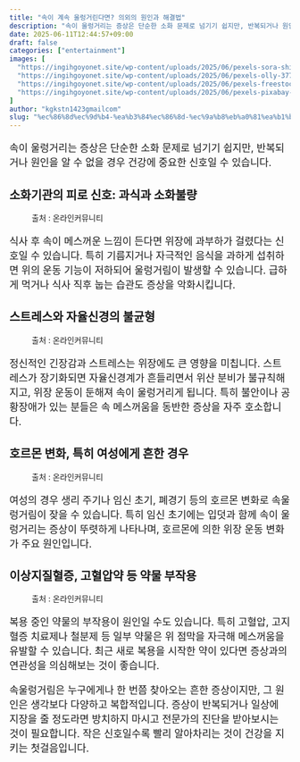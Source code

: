 ```yaml
---
title: "속이 계속 울렁거린다면? 의외의 원인과 해결법"
description: "속이 울렁거리는 증상은 단순한 소화 문제로 넘기기 쉽지만, 반복되거나 원인을 알 수 없을 경우 건강에 중요한 신호일 수 있습니다."
date: 2025-06-11T12:44:57+09:00
draft: false
categories: ["entertainment"]
images: [
  "https://ingihgoyonet.site/wp-content/uploads/2025/06/pexels-sora-shimazaki-5938365-1024x683.jpg"
  "https://ingihgoyonet.site/wp-content/uploads/2025/06/pexels-olly-3777572-1024x683.jpg"
  "https://ingihgoyonet.site/wp-content/uploads/2025/06/pexels-freestocks-57529-1024x683.jpg"
  "https://ingihgoyonet.site/wp-content/uploads/2025/06/pexels-pixabay-208512-1024x683.jpg"
]
author: "kgkstn1423gmailcom"
slug: "%ec%86%8d%ec%9d%b4-%ea%b3%84%ec%86%8d-%ec%9a%b8%eb%a0%81%ea%b1%b0%eb%a6%b0%eb%8b%a4%eb%a9%b4-%ec%9d%98%ec%99%b8%ec%9d%98-%ec%9b%90%ec%9d%b8%ea%b3%bc-%ed%95%b4%ea%b2%b0%eb%b2%95"
---
```


<p style="font-size:18px">속이 울렁거리는 증상은 단순한 소화 문제로 넘기기 쉽지만, 반복되거나 원인을 알 수 없을 경우 건강에 중요한 신호일 수 있습니다.</p> <h2 >소화기관의 피로 신호: 과식과 소화불량</h2> <figure ><img src="https://ingihgoyonet.site/wp-content/uploads/2025/06/pexels-sora-shimazaki-5938365-1024x683.jpg" alt="" style="aspect-ratio:16/9;object-fit:cover"/><figcaption >출처 : 온라인커뮤니티</figcaption></figure> <p style="font-size:18px">식사 후 속이 메스꺼운 느낌이 든다면 위장에 과부하가 걸렸다는 신호일 수 있습니다. 특히 기름지거나 자극적인 음식을 과하게 섭취하면 위의 운동 기능이 저하되어 울렁거림이 발생할 수 있습니다. 급하게 먹거나 식사 직후 눕는 습관도 증상을 악화시킵니다.</p> <h2 >스트레스와 자율신경의 불균형</h2> <figure ><img src="https://ingihgoyonet.site/wp-content/uploads/2025/06/pexels-olly-3777572-1024x683.jpg" alt="" style="aspect-ratio:16/9;object-fit:cover"/><figcaption >출처 : 온라인커뮤니티</figcaption></figure> <p style="font-size:18px">정신적인 긴장감과 스트레스는 위장에도 큰 영향을 미칩니다. 스트레스가 장기화되면 자율신경계가 흔들리면서 위산 분비가 불규칙해지고, 위장 운동이 둔해져 속이 울렁거리게 됩니다. 특히 불안이나 공황장애가 있는 분들은 속 메스꺼움을 동반한 증상을 자주 호소합니다.</p> <h2 >호르몬 변화, 특히 여성에게 흔한 경우</h2> <figure ><img src="https://ingihgoyonet.site/wp-content/uploads/2025/06/pexels-freestocks-57529-1024x683.jpg" alt="" style="aspect-ratio:16/9;object-fit:cover"/><figcaption >출처 : 온라인커뮤니티</figcaption></figure> <p style="font-size:18px">여성의 경우 생리 주기나 임신 초기, 폐경기 등의 호르몬 변화로 속울렁거림이 잦을 수 있습니다. 특히 임신 초기에는 입덧과 함께 속이 울렁거리는 증상이 뚜렷하게 나타나며, 호르몬에 의한 위장 운동 변화가 주요 원인입니다.</p> <h2 >이상지질혈증, 고혈압약 등 약물 부작용</h2> <figure ><img src="https://ingihgoyonet.site/wp-content/uploads/2025/06/pexels-pixabay-208512-1024x683.jpg" alt="" style="aspect-ratio:16/9;object-fit:cover"/><figcaption >출처 : 온라인커뮤니티</figcaption></figure> <p style="font-size:18px">복용 중인 약물의 부작용이 원인일 수도 있습니다. 특히 고혈압, 고지혈증 치료제나 철분제 등 일부 약물은 위 점막을 자극해 메스꺼움을 유발할 수 있습니다. 최근 새로 복용을 시작한 약이 있다면 증상과의 연관성을 의심해보는 것이 좋습니다.</p> <p style="font-size:18px">속울렁거림은 누구에게나 한 번쯤 찾아오는 흔한 증상이지만, 그 원인은 생각보다 다양하고 복합적입니다. 증상이 반복되거나 일상에 지장을 줄 정도라면 방치하지 마시고 전문가의 진단을 받아보시는 것이 필요합니다. 작은 신호일수록 빨리 알아차리는 것이 건강을 지키는 첫걸음입니다.</p>
